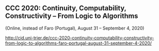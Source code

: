 ## CCC 2020: Continuity, Computability, Constructivity – From Logic to Algorithms

(Online, instead of Faro (Portugal), August 31 – September 4, 2020)

http://cid.uni-trier.de/ccc-2020-continuity-computability-constructivity-from-logic-to-algorithms-faro-portugal-august-31-september-4-2020/
